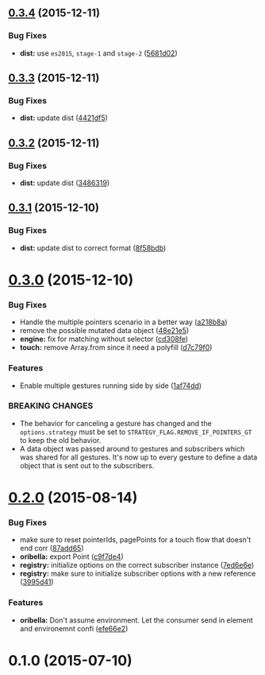 <a name="0.3.4"></a>
## [0.3.4](https://github.com/oribella/framework/compare/v0.3.3...v0.3.4) (2015-12-11)


### Bug Fixes

* **dist:** use `es2015`, `stage-1` and `stage-2` ([5681d02](https://github.com/oribella/framework/commit/5681d02))



<a name="0.3.3"></a>
## [0.3.3](https://github.com/oribella/framework/compare/v0.3.2...v0.3.3) (2015-12-11)


### Bug Fixes

* **dist:** update dist ([4421df5](https://github.com/oribella/framework/commit/4421df5))



<a name="0.3.2"></a>
## [0.3.2](https://github.com/oribella/framework/compare/v0.3.1...v0.3.2) (2015-12-11)


### Bug Fixes

* **dist:** update dist ([3486319](https://github.com/oribella/framework/commit/3486319))



<a name="0.3.1"></a>
## [0.3.1](https://github.com/oribella/framework/compare/v0.3.0...v0.3.1) (2015-12-10)


### Bug Fixes

* **dist:** update dist to correct format ([8f58bdb](https://github.com/oribella/framework/commit/8f58bdb))



<a name="0.3.0"></a>
# [0.3.0](https://github.com/oribella/framework/compare/v0.2.0...v0.3.0) (2015-12-10)


### Bug Fixes

* Handle the multiple pointers scenario in a better way ([a218b8a](https://github.com/oribella/framework/commit/a218b8a))
* remove the possible mutated data object ([48e21e5](https://github.com/oribella/framework/commit/48e21e5))
* **engine:** fix for matching without selector ([cd308fe](https://github.com/oribella/framework/commit/cd308fe))
* **touch:** remove Array.from since it need a polyfill ([d7c79f0](https://github.com/oribella/framework/commit/d7c79f0))

### Features

* Enable multiple gestures running side by side ([1af74dd](https://github.com/oribella/framework/commit/1af74dd))


### BREAKING CHANGES

* The behavior for canceling a gesture has changed and the
`options.strategy` must be set to `STRATEGY_FLAG.REMOVE_IF_POINTERS_GT` to keep
the old behavior.
* A data object was passed around to gestures and subscribers
which was shared for all gestures. It's now up to every gesture to define a data
object that is sent out to the subscribers.



<a name="0.2.0"></a>
# [0.2.0](https://github.com/oribella/framework/compare/0.1.0...v0.2.0) (2015-08-14)


### Bug Fixes

* make sure to reset pointerIds, pagePoints for a touch flow that doesn't end corr ([87add65](https://github.com/oribella/framework/commit/87add65))
* **oribella:** export Point ([c9f7de4](https://github.com/oribella/framework/commit/c9f7de4))
* **registry:** initialize options on the correct subscriber instance ([7ed6e6e](https://github.com/oribella/framework/commit/7ed6e6e))
* **registry:** make sure to initialize subscriber options with a new reference ([3995d41](https://github.com/oribella/framework/commit/3995d41))

### Features

* **oribella:** Don't assume environment. Let the consumer send in element and environemnt confi ([efe66e2](https://github.com/oribella/framework/commit/efe66e2))



<a name="0.1.0"></a>
# 0.1.0 (2015-07-10)





